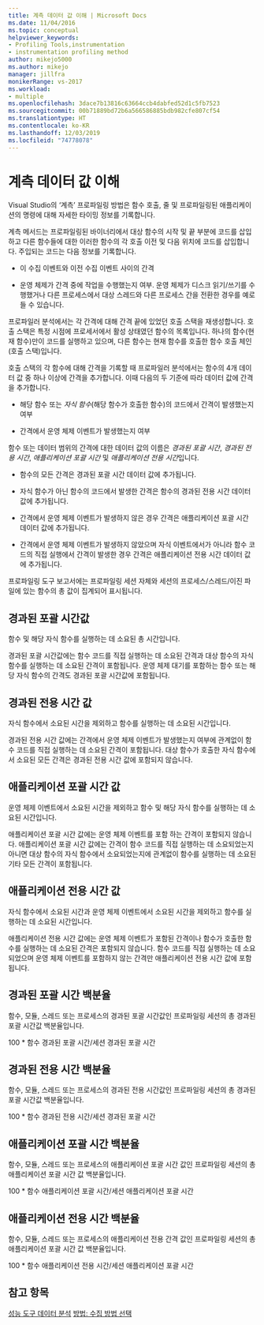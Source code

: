 ```yaml
---
title: 계측 데이터 값 이해 | Microsoft Docs
ms.date: 11/04/2016
ms.topic: conceptual
helpviewer_keywords:
- Profiling Tools,instrumentation
- instrumentation profiling method
author: mikejo5000
ms.author: mikejo
manager: jillfra
monikerRange: vs-2017
ms.workload:
- multiple
ms.openlocfilehash: 3dace7b13816c63664ccb4dabfed52d1c5fb7523
ms.sourcegitcommit: 00b71889bd72b6a566586885bdb982cfe807cf54
ms.translationtype: HT
ms.contentlocale: ko-KR
ms.lasthandoff: 12/03/2019
ms.locfileid: "74778078"
---
```

# <a name="understand-instrumentation-data-values"></a>계측 데이터 값 이해

Visual Studio의 ‘계측’ 프로파일링 방법은 함수 호출, 줄 및 프로파일링된 애플리케이션의 명령에 대해 자세한 타이밍 정보를 기록합니다. 

계측 메서드는 프로파일링된 바이너리에서 대상 함수의 시작 및 끝 부분에 코드를 삽입하고 다른 함수들에 대한 이러한 함수의 각 호출 이전 및 다음 위치에 코드를 삽입합니다. 주입되는 코드는 다음 정보를 기록합니다.

- 이 수집 이벤트와 이전 수집 이벤트 사이의 간격

- 운영 체제가 간격 중에 작업을 수행했는지 여부. 운영 체제가 디스크 읽기/쓰기를 수행했거나 다른 프로세스에서 대상 스레드와 다른 프로세스 간을 전환한 경우를 예로 들 수 있습니다.

프로파일러 분석에서는 각 간격에 대해 간격 끝에 있었던 호출 스택을 재생성합니다. 호출 스택은 특정 시점에 프로세서에서 활성 상태였던 함수의 목록입니다. 하나의 함수(현재 함수)만이 코드를 실행하고 있으며, 다른 함수는 현재 함수를 호출한 함수 호출 체인(호출 스택)입니다.

호출 스택의 각 함수에 대해 간격을 기록할 때 프로파일러 분석에서는 함수의 4개 데이터 값 중 하나 이상에 간격을 추가합니다. 이때 다음의 두 기준에 따라 데이터 값에 간격을 추가합니다.

- 해당 함수 또는 *자식 함수*(해당 함수가 호출한 함수)의 코드에서 간격이 발생했는지 여부

- 간격에서 운영 체제 이벤트가 발생했는지 여부

함수 또는 데이터 범위의 간격에 대한 데이터 값의 이름은 *경과된 포괄 시간*, *경과된 전용 시간*, *애플리케이션 포괄 시간* 및 *애플리케이션 전용 시간*입니다.

- 함수의 모든 간격은 경과된 포괄 시간 데이터 값에 추가됩니다.

- 자식 함수가 아닌 함수의 코드에서 발생한 간격은 함수의 경과된 전용 시간 데이터 값에 추가됩니다.

- 간격에서 운영 체제 이벤트가 발생하지 않은 경우 간격은 애플리케이션 포괄 시간 데이터 값에 추가됩니다.

- 간격에서 운영 체제 이벤트가 발생하지 않았으며 자식 이벤트에서가 아니라 함수 코드의 직접 실행에서 간격이 발생한 경우 간격은 애플리케이션 전용 시간 데이터 값에 추가됩니다.

프로파일링 도구 보고서에는 프로파일링 세션 자체와 세션의 프로세스/스레드/이진 파일에 있는 함수의 총 값이 집계되어 표시됩니다.

## <a name="elapsed-inclusive-values"></a>경과된 포괄 시간값

함수 및 해당 자식 함수를 실행하는 데 소요된 총 시간입니다.

경과된 포괄 시간값에는 함수 코드를 직접 실행하는 데 소요된 간격과 대상 함수의 자식 함수를 실행하는 데 소요된 간격이 포함됩니다. 운영 체제 대기를 포함하는 함수 또는 해당 자식 함수의 간격도 경과된 포괄 시간값에 포함됩니다.

## <a name="elapsed-exclusive-values"></a>경과된 전용 시간 값

자식 함수에서 소요된 시간을 제외하고 함수를 실행하는 데 소요된 시간입니다.

경과된 전용 시간 값에는 간격에서 운영 체제 이벤트가 발생했는지 여부에 관계없이 함수 코드를 직접 실행하는 데 소요된 간격이 포함됩니다. 대상 함수가 호출한 자식 함수에서 소요된 모든 간격은 경과된 전용 시간 값에 포함되지 않습니다.

## <a name="application-inclusive-values"></a>애플리케이션 포괄 시간 값

운영 체제 이벤트에서 소요된 시간을 제외하고 함수 및 해당 자식 함수를 실행하는 데 소요된 시간입니다.

애플리케이션 포괄 시간 값에는 운영 체제 이벤트를 포함 하는 간격이 포함되지 않습니다. 애플리케이션 포괄 시간 값에는 간격이 함수 코드를 직접 실행하는 데 소요되었는지 아니면 대상 함수의 자식 함수에서 소요되었는지에 관계없이 함수를 실행하는 데 소요된 기타 모든 간격이 포함됩니다.

## <a name="application-exclusive-values"></a>애플리케이션 전용 시간 값

자식 함수에서 소요된 시간과 운영 체제 이벤트에서 소요된 시간을 제외하고 함수를 실행하는 데 소요된 시간입니다.

애플리케이션 전용 시간 값에는 운영 체제 이벤트가 포함된 간격이나 함수가 호출한 함수를 실행하는 데 소요된 간격은 포함되지 않습니다. 함수 코드를 직접 실행하는 데 소요되었으며 운영 체제 이벤트를 포함하지 않는 간격만 애플리케이션 전용 시간 값에 포함됩니다.

## <a name="elapsed-inclusive-percent"></a>경과된 포괄 시간 백분율

함수, 모듈, 스레드 또는 프로세스의 경과된 포괄 시간값인 프로파일링 세션의 총 경과된 포괄 시간값 백분율입니다.

100 * 함수 경과된 포괄 시간/세션 경과된 포괄 시간

## <a name="elapsed-exclusive-percent"></a>경과된 전용 시간 백분율

함수, 모듈, 스레드 또는 프로세스의 경과된 전용 시간값인 프로파일링 세션의 총 경과된 포괄 시간값 백분율입니다.

100 * 함수 경과된 전용 시간/세션 경과된 포괄 시간

## <a name="application-inclusive-percent"></a>애플리케이션 포괄 시간 백분율

함수, 모듈, 스레드 또는 프로세스의 애플리케이션 포괄 시간 값인 프로파일링 세션의 총 애플리케이션 포괄 시간 값 백분율입니다.

100 * 함수 애플리케이션 포괄 시간/세션 애플리케이션 포괄 시간

## <a name="application-exclusive-percent"></a>애플리케이션 전용 시간 백분율

함수, 모듈, 스레드 또는 프로세스의 애플리케이션 전용 간격 값인 프로파일링 세션의 총 애플리케이션 포괄 시간 값 백분율입니다.

100 * 함수 애플리케이션 전용 시간/세션 애플리케이션 포괄 시간

## <a name="see-also"></a>참고 항목

[성능 도구 데이터 분석](../profiling/analyzing-performance-tools-data.md)
[방법: 수집 방법 선택](../profiling/how-to-choose-collection-methods.md)
